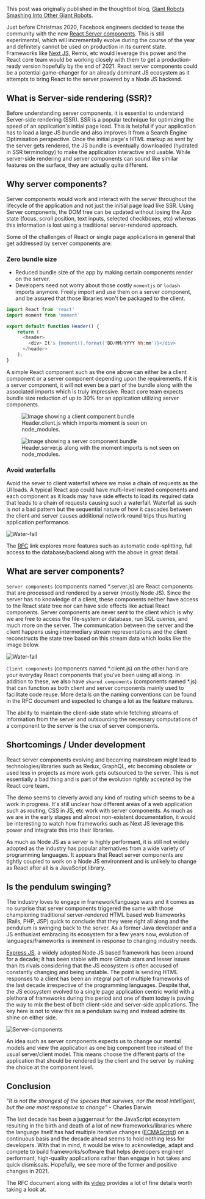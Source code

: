 This post was originally published in the thoughtbot blog, [Giant Robots
Smashing Into Other Giant Robots].

[Giant Robots Smashing Into Other Giant Robots]:https://thoughtbot.com/blog/should-you-react-on-the-server

Just before Christmas 2020, Facebook engineers decided to tease the community
with the new [React Server components]. This is still experimental, which will
incrementally evolve during the course of the year and definitely cannot be used
on production in its current state. Frameworks like [Next JS], Remix, etc would
leverage this power and the React core team would be working closely with them
to get a production-ready version hopefully by the end of 2021. React server
components could be a potential game-changer for an already dominant JS
ecosystem as it attempts to bring React to the server powered by a Node JS
backend.

[React Server components]: https://reactjs.org/blog/2020/12/21/data-fetching-with-react-server-components.html

[Next JS]: https://nextjs.org/

## What is Server-side rendering (SSR)?

Before understanding server components, it is essential to understand
Server-side rendering (SSR). SSR is a popular technique for
optimizing the speed of an application's initial page load. This is helpful if
your application has to load a large JS bundle and also improves it from a
Search Engine Optimisation perspective. Once the initial page's HTML markup as
sent by the server gets rendered, the JS bundle is eventually downloaded
(hydrated in SSR terminology) to make the application interactive and usable.
While server-side rendering and server components can sound like similar
features on the surface, they are actually quite different.

## Why server components?

Server components would work and interact with the server throughout the
lifecycle of the application and not just the initial page load like SSR. Using
Server components, the DOM tree can be updated without losing the App state
(focus, scroll position, text inputs, selected checkboxes, etc) whereas this
information is lost using a traditional server-rendered approach.

Some of the challenges of React or single page applications in general that get
addressed by server components are:

### Zero bundle size

- Reduced bundle size of the app by making certain components render on the
  server.
- Developers need not worry about those costly `momentjs` or `lodash` imports
  anymore. Freely import and use them on a server component, and be assured that
  those libraries won't be packaged to the client.

```javascript
import React from 'react'
import moment from 'moment'

export default function Header() {
    return (
      <header>
        <div> It's {moment().format('DD/MM/YYYY hh:mm')}</div>
      </header>
    );
}
```

A simple React component such as the one above can either be a client component
or a server component depending upon the requirements. If it is a server
component, it will not even be a part of the bundle along with the associated
imports which is truly impressive. React core team expects bundle size reduction
of up to 30% for an application utilizing server components.

<figure>
  <img alt="Image showing a client component bundle"
    src="https://images.thoughtbot.com/blog-vellum-image-uploads/MQEnBtJQ6v8BdNE9giEQ_client%20component%20bundle.png">
  <figcaption>Header.client.js which imports moment is seen on node_modules.</figcaption>
</figure>

<figure>
  <img alt="Image showing a server component bundle"
    src="https://images.thoughtbot.com/blog-vellum-image-uploads/Z2QTX9c1Thi6Ufh2zTK5_server%20component%20bundle.png">
  <figcaption>Header.server.js along with the moment imports is not seen on node_modules.</figcaption>
</figure>

### Avoid waterfalls

Avoid the sever to client waterfall where we make a chain of requests as the UI
loads. A typical React app could have multi-level nested components and each
component as it loads may have side effects to load its required data that leads
to a chain of requests causing such a waterfall. Waterfall as such is not a bad
pattern but the sequential nature of how it cascades between the client and
server causes additional network round trips thus hurting application
performance.

![Water-fall](https://images.thoughtbot.com/blog-vellum-image-uploads/Rzlpp0rUTwmSPXuTrltU_waterfall%20fetch.png)

The [RFC] link explores more features such as automatic code-splitting, full
access to the database/backend along with the above in great detail.

[RFC]: https://github.com/josephsavona/rfcs/blob/server-components/text/0000-server-components.md#motivation

## What are server components?

`Server components` (components named \*.server.js) are React components that
are processed and rendered by a server (mostly Node JS). Since the server has no
knowledge of a client, these components neither have access to the React state
tree nor can have side effects like actual React components. Server components
are never sent to the client which is why we are free to access the file-system
or database, run SQL queries, and much more on the server. The communication
between the server and the client happens using intermediary stream
representations and the client reconstructs the state tree based on this stream
data which looks like the image below.

![Water-fall](https://images.thoughtbot.com/blog-vellum-image-uploads/R8z7VvkvQTiyiq9YlqnB_Stream%20representation.png)

`Client components` (components named \*.client.js) on the other hand are your
everyday React components that you’ve been using all along. In addition to
these, we also have `shared components` (components named \*.js) that can
function as both client and server components mainly used to facilitate code
reuse. More details on the naming conventions can be found in the RFC document
and expected to change a lot as the feature matures.

The ability to maintain the client-side state while fetching streams of
information from the server and outsourcing the necessary computations of a
component to the server is the crux of server components.

## Shortcomings / Under development

React server components evolving and becoming mainstream might lead to
technologies/libraries such as Redux, GraphQL, etc becoming obsolete or used
less in projects as more work gets outsourced to the server. This is not
essentially a bad thing and is part of the evolution rightly accepted by the
React core team.

The demo seems to cleverly avoid any kind of routing which seems to be a work in
progress. It's still unclear how different areas of a web application such as
routing, CSS in JS, etc work with server components. As much as we are in the
early stages and almost non-existent documentation, it would be interesting to
watch how frameworks such as Next JS leverage this power and integrate this into
their libraries.

As much as Node JS as a server is highly performant, it is still not widely
adopted as the industry has popular alternatives from a wide variety of
programming languages. It appears that React server components are tightly
coupled to work on a Node JS environment and is unlikely to change as React
after all is a JavaScript library.

## Is the pendulum swinging?

The industry loves to engage in framework/language wars and it comes as no
surprise that server components triggered the same with those championing
traditional server-rendered HTML based web frameworks (Rails, PHP, JSP) quick to
conclude that they were right all along and the pendulum is swinging back to the
server. As a former Java developer and a JS enthusiast embracing its ecosystem
for a few years now, evolution of languages/frameworks is imminent in response
to changing industry needs.

[Express JS], a widely adopted Node JS based framework has been around for a
decade; It has been stable with more Github stars and lesser issues than its
rivals considering that the JS ecosystem is often accused of constantly changing
and being unstable. The point is sending HTML responses to a client has been an
integral part of multiple frameworks of the last decade irrespective of the
programming languages. Despite that, the JS ecosystem evolved to a single page
application centric world with a plethora of frameworks during this period and
one of them today is paving the way to mix the best of both client-side and
server-side applications. The key here is not to view this as a pendulum swing
and instead admire its shine on either side.

![Server-components](https://images.thoughtbot.com/blog-vellum-image-uploads/iSVDus7ySqyWtoWVjnCY_Server%20components.png)

[Express JS]: https://github.com/expressjs/express

An idea such as server components expects us to change our mental models and
view the application as one big component tree instead of the usual
server/client model. This means choose the different parts of the application
that should be rendered by the client and the server by making the choice at the
component level.

## Conclusion

*"It is not the strongest of the species that survives, nor the most
intelligent, but the one most responsive to change"* - Charles Darwin

The last decade has been a juggernaut for the JavaScript ecosystem resulting in
the birth and death of a lot of new frameworks/libraries where the language
itself has had multiple iterative changes ([ECMAScript]) on a continuous basis
and the decade ahead seems to hold nothing less for developers. With that in
mind, it would be wise to acknowledge, adapt and compete to build
frameworks/software that helps developers engineer performant, high-quality
applications rather than engage in hot takes and quick dismissals. Hopefully, we
see more of the former and positive changes in 2021.

The RFC document along with its [video] provides a lot of fine details worth
taking a look at.

[video]:
https://reactjs.org/blog/2020/12/21/data-fetching-with-react-server-components.html
[ECMAScript]: https://en.wikipedia.org/wiki/ECMAScript#History
